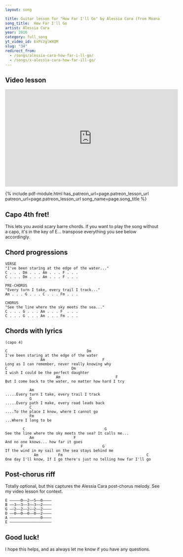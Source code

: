 ```yaml
---
layout: song

title: Guitar lesson for "How Far I'll Go" by Alessia Cara (from Moana) -- playsongnotes.com
song_title:  How Far I'll Go
artist: Alessia Cara
year: 2016
category: full_song
yt_video_id: 6xPczglWXQM
slug: "34"
redirect_from:
  - /songs/alessia-cara-how-far-i-ll-go/
  - /songs/x-alessia-cara-how-far-ill-go/
---
```


## Video lesson

<iframe width="560" height="315" src="https://www.youtube.com/embed/6xPczglWXQM?showinfo=0" frameborder="0" allowfullscreen></iframe>


{% include pdf-module.html has_patreon_url=page.patreon_lesson_url patreon_url=page.patreon_lesson_url song_name=page.song_title %}


## Capo 4th fret!

This lets you avoid scary barre chords. If you want to play the song without a capo, it's in the key of E... transpose everything you see below accordingly.

## Chord progressions

    VERSE
    "I've been staring at the edge of the water..."
    C . . . Dm . . . Am . . . F . . .  
    C . . . Dm . . . Am . . . F . . .

    PRE-CHORUS
    "Every turn I take, every trail I track..."
    Am . . . G . . . C . . . Fm . . .

    CHORUS
    "See the line where the sky meets the sea..."
    C . . . G . . . Am . . . F  . . .
    C . . . G . . . Am . . . Fm . . .

## Chords with lyrics

    (capo 4)

    C                                    Dm  
    I've been staring at the edge of the water
                    Am                          F
    Long as I can remember, never really knowing why
    C                             Dm
    I wish I could be the perfect daughter
                           Am                         F
    But I come back to the water, no matter how hard I try

               Am
    .....Every turn I take, every trail I track
               G
    .....Every path I make, every road leads back
               C
    ....To the place I know, where I cannot go
               Fm
    ...Where I long to be

            C                                    G
    See the line where the sky meets the sea? It calls me...
               Am                  F
    And no one knows... how far it goes
           F                                    G
    If the wind in my sail on the sea stays behind me
                 Am         Fm                                      C
    One day I'll know, If I go there's just no telling how far I'll go

## Post-chorus riff

Totally optional, but this captures the Alessia Cara post-chorus melody. See my video lesson for context.

    E —––––0––2––5––0––––
    B —–3––3––3––3––2––––
    G —–2––2––2––2––2––––
    D —–0––0––0––0––2––––
    A —–––––––––––––0––––
    E —––––––––––––––––––

## Good luck!

I hope this helps, and as always let me know if you have any questions.
